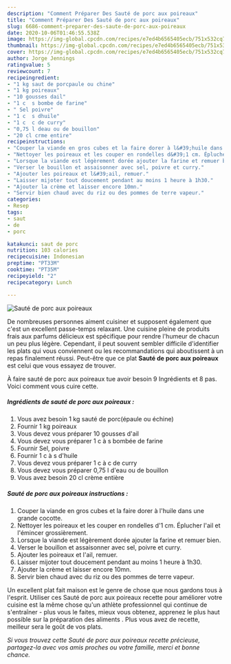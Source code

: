 ```yaml
---
description: "Comment Préparer Des Sauté de porc aux poireaux"
title: "Comment Préparer Des Sauté de porc aux poireaux"
slug: 6686-comment-preparer-des-saute-de-porc-aux-poireaux
date: 2020-10-06T01:46:55.538Z
image: https://img-global.cpcdn.com/recipes/e7ed4b6565405ecb/751x532cq70/saute-de-porc-aux-poireaux-photo-principale-de-la-recette.jpg
thumbnail: https://img-global.cpcdn.com/recipes/e7ed4b6565405ecb/751x532cq70/saute-de-porc-aux-poireaux-photo-principale-de-la-recette.jpg
cover: https://img-global.cpcdn.com/recipes/e7ed4b6565405ecb/751x532cq70/saute-de-porc-aux-poireaux-photo-principale-de-la-recette.jpg
author: Jorge Jennings
ratingvalue: 5
reviewcount: 7
recipeingredient:
- "1 kg saut de porcpaule ou chine"
- "1 kg poireaux"
- "10 gousses dail"
- "1 c  s bombe de farine"
- " Sel poivre"
- "1 c  s dhuile"
- "1 c  c de curry"
- "0,75 l deau ou de bouillon"
- "20 cl crme entire"
recipeinstructions:
- "Couper la viande en gros cubes et la faire dorer à l&#39;huile dans une grande cocotte."
- "Nettoyer les poireaux et les couper en rondelles d&#39;1 cm. Éplucher l&#39;ail et l&#39;émincer grossièrement."
- "Lorsque la viande est légèrement dorée ajouter la farine et remuer bien."
- "Verser le bouillon et assaisonner avec sel, poivre et curry."
- "Ajouter les poireaux et l&#39;ail, remuer."
- "Laisser mijoter tout doucement pendant au moins 1 heure à 1h30."
- "Ajouter la crème et laisser encore 10mn."
- "Servir bien chaud avec du riz ou des pommes de terre vapeur."
categories:
- Resep
tags:
- saut
- de
- porc

katakunci: saut de porc 
nutrition: 103 calories
recipecuisine: Indonesian
preptime: "PT33M"
cooktime: "PT35M"
recipeyield: "2"
recipecategory: Lunch

---
```



![Sauté de porc aux poireaux](https://img-global.cpcdn.com/recipes/e7ed4b6565405ecb/751x532cq70/saute-de-porc-aux-poireaux-photo-principale-de-la-recette.jpg)

De nombreuses personnes aiment cuisiner et supposent également que c'est un excellent passe-temps relaxant. Une cuisine pleine de produits frais aux parfums délicieux est spécifique pour rendre l'humeur de chacun un peu plus légère. Cependant, il peut souvent sembler difficile d'identifier les plats qui vous conviennent ou les recommandations qui aboutissent à un repas finalement réussi. Peut-être que ce plat <strong> Sauté de porc aux poireaux </strong> est celui que vous essayez de trouver.

<!--inarticleads1-->

À faire sauté de porc aux poireaux tue avoir besoin 9 Ingrédients et 8 pas. Voici comment vous cuire cette.

##### Ingrédients de sauté de porc aux poireaux :

1. Vous avez besoin 1 kg sauté de porc(épaule ou échine)
1. Fournir 1 kg poireaux
1. Vous devez vous préparer 10 gousses d&#39;ail
1. Vous devez vous préparer 1 c à s bombée de farine
1. Fournir  Sel, poivre
1. Fournir 1 c à s d&#39;huile
1. Vous devez vous préparer 1 c à c de curry
1. Vous devez vous préparer 0,75 l d&#39;eau ou de bouillon
1. Vous avez besoin 20 cl crème entière




<!--inarticleads2-->

##### Sauté de porc aux poireaux instructions :

1. Couper la viande en gros cubes et la faire dorer à l&#39;huile dans une grande cocotte.
1. Nettoyer les poireaux et les couper en rondelles d&#39;1 cm. Éplucher l&#39;ail et l&#39;émincer grossièrement.
1. Lorsque la viande est légèrement dorée ajouter la farine et remuer bien.
1. Verser le bouillon et assaisonner avec sel, poivre et curry.
1. Ajouter les poireaux et l&#39;ail, remuer.
1. Laisser mijoter tout doucement pendant au moins 1 heure à 1h30.
1. Ajouter la crème et laisser encore 10mn.
1. Servir bien chaud avec du riz ou des pommes de terre vapeur.




<!--inarticleads1-->

<p>
Un excellent plat fait maison est le genre de chose que nous gardons tous à l'esprit. Utiliser ces Sauté de porc aux poireaux recette pour améliorer votre cuisine est la même chose qu'un athlète professionnel qui continue de s'entraîner - plus vous le faites, mieux vous obtenez, apprenez le plus haut possible sur la préparation des aliments . Plus vous avez de recette, meilleur sera le goût de vos plats.
</p>

<p>
<i>Si vous trouvez cette Sauté de porc aux poireaux recette précieuse, partagez-la avec vos amis proches ou votre famille, merci et bonne chance.</i>
</p>
